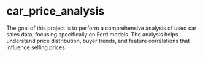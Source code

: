 # car_price_analysis
The goal of this project is to perform a comprehensive analysis of used car sales data, focusing specifically on Ford models. The analysis helps understand price distribution, buyer trends, and feature correlations that influence selling prices.
